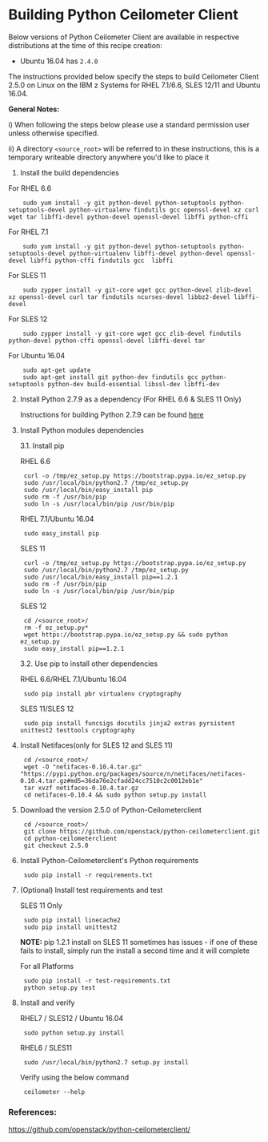<!---PACKAGE:Ceilometer client--->
<!---DISTRO:SLES 12:2.5.x--->
<!---DISTRO:SLES 11:2.5.x--->
<!---DISTRO:RHEL 7.1:2.5.x--->
<!---DISTRO:RHEL 6.6:2.5.x--->
<!---DISTRO:Ubuntu 16.x:Distro, 2.5.x--->

# Building Python Ceilometer Client

Below versions of Python Ceilometer Client are available in respective distributions at the time of this recipe creation:

*    Ubuntu 16.04 has `2.4.0`

The instructions provided below specify the steps to build Ceilometer Client 2.5.0 on Linux on the IBM z Systems for RHEL 7.1/6.6, SLES 12/11 and Ubuntu 16.04.

**General Notes:**

i) When following the steps below please use a standard permission user unless otherwise specified.

ii) A directory `<source_root>` will be referred to in these instructions, this is a temporary writeable directory anywhere you'd like to place it

1. Install the build dependencies

 For RHEL 6.6 
 
        sudo yum install -y git python-devel python-setuptools python-setuptools-devel python-virtualenv findutils gcc openssl-devel xz curl wget tar libffi-devel python-devel openssl-devel libffi python-cffi
 
 For RHEL 7.1

		sudo yum install -y git python-devel python-setuptools python-setuptools-devel python-virtualenv libffi-devel python-devel openssl-devel libffi python-cffi findutils gcc  libffi
		          
 For SLES 11 
 
        sudo zypper install -y git-core wget gcc python-devel zlib-devel xz openssl-devel curl tar findutils ncurses-devel libbz2-devel libffi-devel  
 
 For SLES 12

		sudo zypper install -y git-core wget gcc zlib-devel findutils python-devel python-cffi openssl-devel libffi-devel tar

 For Ubuntu 16.04
                
        sudo apt-get update
        sudo apt-get install git python-dev findutils gcc python-setuptools python-dev build-essential libssl-dev libffi-dev


2. Install Python 2.7.9 as a dependency (For RHEL 6.6 & SLES 11 Only) 

   Instructions for building Python 2.7.9 can be found [here](https://github.com/linux-on-ibm-z/docs/wiki/Building-Python-2.7.9)
    
		
3. Install Python modules dependencies

   3.1. Install pip 
	
      RHEL 6.6
		
		curl -o /tmp/ez_setup.py https://bootstrap.pypa.io/ez_setup.py
		sudo /usr/local/bin/python2.7 /tmp/ez_setup.py   
		sudo /usr/local/bin/easy_install pip  
		sudo rm -f /usr/bin/pip
        sudo ln -s /usr/local/bin/pip /usr/bin/pip		

        
      RHEL 7.1/Ubuntu 16.04
		
		sudo easy_install pip

      SLES 11
		
		curl -o /tmp/ez_setup.py https://bootstrap.pypa.io/ez_setup.py
		sudo /usr/local/bin/python2.7 /tmp/ez_setup.py
		sudo /usr/local/bin/easy_install pip==1.2.1
		sudo rm -f /usr/bin/pip
		sudo ln -s /usr/local/bin/pip /usr/bin/pip	
		
      SLES 12
       
        cd /<source_root>/
		rm -f ez_setup.py*
		wget https://bootstrap.pypa.io/ez_setup.py && sudo python ez_setup.py	   
		sudo easy_install pip==1.2.1

		

   3.2. Use pip to install other dependencies 
	  
	  RHEL 6.6/RHEL 7.1/Ubuntu 16.04
		
		sudo pip install pbr virtualenv cryptography
	    
	  
	  SLES 11/SLES 12
		
		sudo pip install funcsigs docutils jinja2 extras pyrsistent unittest2 testtools cryptography
		  
4. Install Netifaces(only for SLES 12 and SLES 11)

		cd /<source_root>/
        wget -O "netifaces-0.10.4.tar.gz" "https://pypi.python.org/packages/source/n/netifaces/netifaces-0.10.4.tar.gz#md5=36da76e2cfadd24cc7510c2c0012eb1e"
		tar xvzf netifaces-0.10.4.tar.gz
        cd netifaces-0.10.4 && sudo python setup.py install

5. Download the version 2.5.0 of Python-Ceilometerclient

		cd /<source_root>/
        git clone https://github.com/openstack/python-ceilometerclient.git
		cd python-ceilometerclient
        git checkout 2.5.0

6. Install Python-Ceilometerclient's Python requirements
        
		sudo pip install -r requirements.txt         
      
7. (Optional) Install test requirements and test

	SLES 11 Only 
		
		sudo pip install linecache2
		sudo pip install unittest2
     
	**NOTE:** pip 1.2.1 install on SLES 11 sometimes has issues - if one of these fails to install, simply run the install a second time and it will complete
		
	
	For all Platforms 
		
		
		sudo pip install -r test-requirements.txt
        python setup.py test
			

8. Install and verify
        
    RHEL7 / SLES12 / Ubuntu 16.04
	
		sudo python setup.py install
		
    RHEL6 / SLES11 
	
        sudo /usr/local/bin/python2.7 setup.py install
	
    Verify using the below command	
	
		ceilometer --help
      
		   
### References:
https://github.com/openstack/python-ceilometerclient/		   


